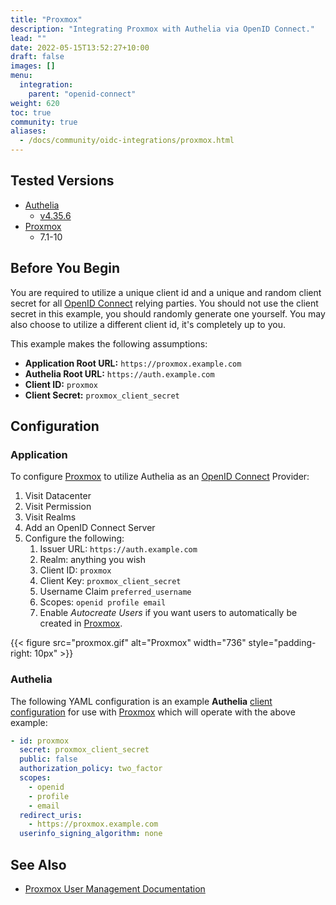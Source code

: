 ```yaml
---
title: "Proxmox"
description: "Integrating Proxmox with Authelia via OpenID Connect."
lead: ""
date: 2022-05-15T13:52:27+10:00
draft: false
images: []
menu:
  integration:
    parent: "openid-connect"
weight: 620
toc: true
community: true
aliases:
  - /docs/community/oidc-integrations/proxmox.html
---
```


## Tested Versions

* [Authelia]
  * [v4.35.6](https://github.com/authelia/authelia/releases/tag/v4.35.6)
* [Proxmox]
  * 7.1-10

## Before You Begin

You are required to utilize a unique client id and a unique and random client secret for all [OpenID Connect] relying
parties. You should not use the client secret in this example, you should randomly generate one yourself. You may also
choose to utilize a different client id, it's completely up to you.

This example makes the following assumptions:

* __Application Root URL:__ `https://proxmox.example.com`
* __Authelia Root URL:__ `https://auth.example.com`
* __Client ID:__ `proxmox`
* __Client Secret:__ `proxmox_client_secret`

## Configuration

### Application

To configure [Proxmox] to utilize Authelia as an [OpenID Connect] Provider:

1. Visit Datacenter
2. Visit Permission
3. Visit Realms
4. Add an OpenID Connect Server
5. Configure the following:
   1. Issuer URL: `https://auth.example.com`
   2. Realm: anything you wish
   3. Client ID: `proxmox`
   4. Client Key: `proxmox_client_secret`
   5. Username Claim `preferred_username`
   6. Scopes: `openid profile email`
   7. Enable *Autocreate Users* if you want users to automatically be created in [Proxmox].

{{< figure src="proxmox.gif" alt="Proxmox" width="736" style="padding-right: 10px" >}}

### Authelia

The following YAML configuration is an example __Authelia__
[client configuration](../../../configuration/identity-providers/open-id-connect.md#clients) for use with [Proxmox]
which will operate with the above example:

```yaml
- id: proxmox
  secret: proxmox_client_secret
  public: false
  authorization_policy: two_factor
  scopes:
    - openid
    - profile
    - email
  redirect_uris:
    - https://proxmox.example.com
  userinfo_signing_algorithm: none
```

## See Also

* [Proxmox User Management Documentation](https://pve.proxmox.com/wiki/User_Management)

[Authelia]: https://www.authelia.com
[Proxmox]: https://www.proxmox.com/
[OpenID Connect]: ../../openid-connect/introduction.md
